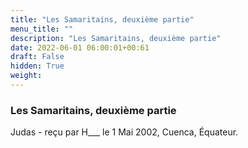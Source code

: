 ```yaml
---
title: "Les Samaritains, deuxième partie"
menu_title: ""
description: "Les Samaritains, deuxième partie"
date: 2022-06-01 06:00:01+00:61
draft: False
hidden: True
weight:
---
```

### Les Samaritains, deuxième partie

Judas - reçu par H___  le 1 Mai 2002, Cuenca, Équateur.



